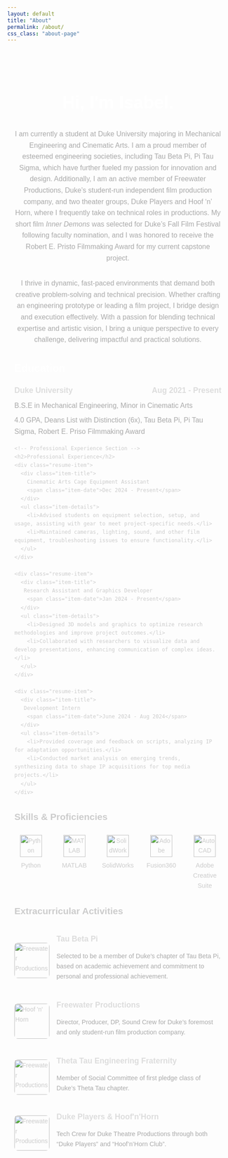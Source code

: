 ```yaml
---
layout: default
title: "About"
permalink: /about/
css_class: "about-page"
---
```


<div class="about-wrapper">
  <!-- About Section -->
  <div class="about-content">
    <h1>Hi, I'm Isabel.</h1>
    <p>
      I am currently a student at Duke University majoring in Mechanical Engineering and Cinematic Arts. 
      I am a proud member of esteemed engineering societies, including Tau Beta Pi, Pi Tau Sigma, which 
      have further fueled my passion for innovation and design. Additionally, I am an active member of 
      Freewater Productions, Duke’s student-run independent film production company, and two theater 
      groups, Duke Players and Hoof ‘n’ Horn, where I frequently take on technical roles in productions. 
      My short film <i>Inner Demons</i> was selected for Duke’s Fall Film Festival following faculty nomination, 
      and I was honored to receive the Robert E. Pristo Filmmaking Award for my current capstone project.
    </p>
    <p>
      I thrive in dynamic, fast-paced environments that demand both creative problem-solving and technical precision. 
      Whether crafting an engineering prototype or leading a film project, I bridge design and execution effectively. 
      With a passion for blending technical expertise and artistic vision, I bring a unique perspective to every challenge, 
      delivering impactful and practical solutions.
    </p>
  </div>

  <!-- Education Section -->
  <div class="resume-section">
    <h2>Education</h2>
    <div class="resume-item">
      <div class="item-title">
        Duke University
        <span class="item-date">Aug 2021 - Present</span>
      </div>
      <div class="item-subtitle">B.S.E in Mechanical Engineering, Minor in Cinematic Arts</div>
      <div class="item-subtitle">4.0 GPA, Deans List with Distinction (6x), Tau Beta Pi, Pi Tau Sigma, Robert E. Priso Filmmaking Award</div>
    </div>

    <!-- Professional Experience Section -->
    <h2>Professional Experience</h2>
    <div class="resume-item">
      <div class="item-title">
        Cinematic Arts Cage Equipment Assistant
        <span class="item-date">Dec 2024 - Present</span>
      </div>
      <ul class="item-details">
        <li>Advised students on equipment selection, setup, and usage, assisting with gear to meet project-specific needs.</li>
        <li>Maintained cameras, lighting, sound, and other film equipment, troubleshooting issues to ensure functionality.</li>
      </ul>
    </div>
    
    <div class="resume-item">
      <div class="item-title">
       Research Assistant and Graphics Developer
        <span class="item-date">Jan 2024 - Present</span>
      </div>
      <ul class="item-details">
        <li>Designed 3D models and graphics to optimize research methodologies and improve project outcomes.</li>
        <li>Collaborated with researchers to visualize data and develop presentations, enhancing communication of complex ideas.</li>
      </ul>
    </div>

    <div class="resume-item">
      <div class="item-title">
       Development Intern
        <span class="item-date">June 2024 - Aug 2024</span>
      </div>
      <ul class="item-details">
        <li>Provided coverage and feedback on scripts, analyzing IP for adaptation opportunities.</li>
        <li>Conducted market analysis on emerging trends, synthesizing data to shape IP acquisitions for top media projects.</li>
      </ul>
    </div>
    
  </div>

<!-- Skills Section -->
<h2>Skills & Proficiencies</h2>
<div class="skills-grid">
  <div class="skill-item">
    <img src="assets/images/python.png" alt="Python" />
    <span>Python</span>
  </div>
  <div class="skill-item">
    <img src="assets/images/matlab.png" alt="MATLAB" />
    <span>MATLAB</span>
  </div>
  <div class="skill-item">
    <img src="assets/images/solidworks.png" alt="SolidWorks" />
    <span>SolidWorks</span>
  </div>
  <div class="skill-item">
    <img src="assets/images/adobe.png" alt="Adobe Premiere" />
    <span>Fusion360</span>
  </div>
  <div class="skill-item">
    <img src="assets/images/autocad.png" alt="AutoCAD" />
    <span>Adobe Creative Suite</span>
  </div>
</div>

  <!-- Extracurricular Section -->
  <h2>Extracurricular Activities</h2>
  <div class="extracurricular">
    <div class="activity-row">
      <img src="assets/images/freewater.png" alt="Freewater Productions" class="activity-image" />
      <div class="activity-details">
        <div class="activity-title">Tau Beta Pi</div>
        <p>Selected to be a member of Duke's chapter of Tau Beta Pi, based on academic achievement and commitment to personal and professional achievement.
</p>
      </div>
    </div>
    <div class="activity-row">
      <img src="assets/images/hoofnhorn.png" alt="Hoof 'n' Horn" class="activity-image" />
      <div class="activity-details">
        <div class="activity-title">Freewater Productions</div>
        <p>Director, Producer, DP, Sound Crew for Duke’s foremost and only student-run film production company. </p>
      </div>
    </div>

 <div class="activity-row">
      <img src="assets/images/freewater.png" alt="Freewater Productions" class="activity-image" />
      <div class="activity-details">
        <div class="activity-title">Theta Tau Engineering Fraternity</div>
        <p>Member of Social Committee of first pledge class of Duke’s Theta Tau chapter.
</p>
      </div>
    </div>

 <div class="activity-row">
      <img src="assets/images/freewater.png" alt="Freewater Productions" class="activity-image" />
      <div class="activity-details">
        <div class="activity-title">Duke Players & Hoof'n'Horn</div>
        <p>Tech Crew for Duke Theatre Productions through both “Duke Players” and “Hoof’n’Horn Club”.
</p>
      </div>
    </div>

  </div>
</div>

<style>
/* General Styling */
.about-wrapper {
  max-width: 800px;
  margin: 0 auto;
  padding: 2rem 1rem;
  font-family: 'Poppins', sans-serif;
  line-height: 1.6;
  color: #ccc;
}

.about-content h1 {
  font-size: 2.5rem;
  color: white;
  text-align: center;
}

.about-content p {
  font-size: 1rem;
  color: #aaa;
  text-align: center;
  margin-bottom: 2rem;
}

/* Resume Section */
.resume-section {
  margin-top: 2rem;
}

.resume-section h2 {
  font-size: 1.5rem;
  color: white;
  margin-bottom: 1rem;
  text-align: left;
}

.resume-item {
  margin-bottom: 1rem;
}

.item-title {
  display: flex;
  justify-content: space-between;
  font-size: 1.1rem;
  color: #ddd;
  font-weight: 600;
}

.item-subtitle {
  font-size: 1rem;
  color: #aaa;
  margin-top: 0.5rem;
}

.item-details {
  margin-top: 0.5rem;
  padding-left: 1.2rem;
}

.item-details li {
  list-style-type: circle; /* Apply only circles */
  margin-left: 1rem; /* Align the circles */
  font-size: 0.9rem;
  color: #ccc;
  margin-bottom: 0.5rem;
}

/* Skills Section */
.skills-grid {
  display: grid;
  grid-template-columns: repeat(5, 1fr); /* Five icons per row */
  gap: 1.5rem; /* Add spacing between grid items */
  justify-items: center; /* Center-align each grid item */
  margin-top: 1.5rem;
}

.skill-item {
  text-align: center; /* Ensure text is centered under the icon */
  display: flex;
  flex-direction: column; /* Stack image and text vertically */
  align-items: center; /* Center-align items */
}

.skill-item img {
  width: 50px; /* Adjust image width */
  height: 50px; /* Adjust image height */
  margin-bottom: 0.5rem; /* Add space between icon and text */
}

.skill-item span {
  font-size: 0.9rem; /* Adjust font size */
  color: #ccc; /* Lighter color for text */
  text-align: center; /* Center-align the text */
}

/* Extracurricular Section */
.extracurricular {
  margin-top: 2rem;
}

.activity-row {
  display: flex;
  align-items: center;
  margin-bottom: 1.5rem;
}

.activity-image {
  width: 80px;
  height: 80px;
  margin-right: 1rem;
  border-radius: 8px;
}

.activity-details {
  flex: 1;
}

.activity-title {
  font-size: 1.1rem;
  color: #ddd;
  font-weight: 600;
}

.activity-details p {
  font-size: 0.9rem;
  color: #aaa;
}
</style>
